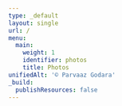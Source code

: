 ```yaml
---
type: _default
layout: single
url: /
menu:
  main:
    weight: 1
    identifier: photos
    title: Photos
unifiedAlt: '© Parvaaz Godara'
_build:
  publishResources: false
---
```


